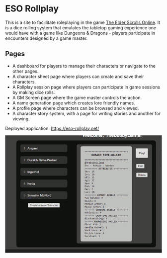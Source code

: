# ESO Rollplay

This is a site to facillitate roleplaying in the game [The Elder Scrolls Online](https://www.elderscrollsonline.com/).  It is a dice rolling system that emulates the tabletop gaming experience one would have with a game like Dungeons & Dragons - players participate in encounters designed by a game master.

## Pages

- A dashboard for players to manage their characters or navigate to the other pages.
- A character sheet page where players can create and save their characters.
- A Rollplay session page where players can participate in game sessions by making dice rolls.
- A GM Screen page where the game master controls the action.
- A name generation page which creates lore friendly names.
- A profile page where characters can be browsed and viewed.
- A character story system, with a page for writing stories and another for viewing.

Deployed application: https://eso-rollplay.net/

![Character Screen](/snapshot.gif)
